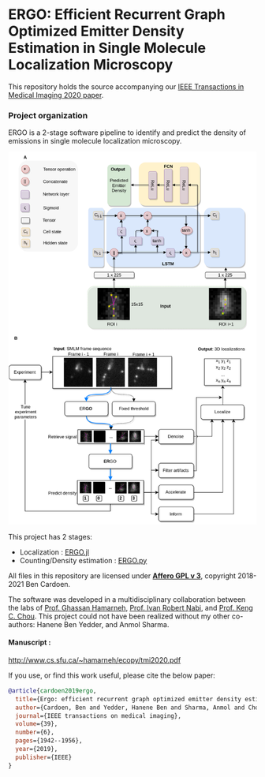# ERGO: Efficient Recurrent Graph Optimized Emitter Density Estimation in Single Molecule Localization Microscopy

This repository holds the source accompanying our [IEEE Transactions in Medical Imaging 2020 paper](http://www.cs.sfu.ca/~hamarneh/ecopy/tmi2020.pdf).

### Project organization
ERGO is a 2-stage software pipeline to identify and predict the density of emissions in single molecule localization microscopy.

![Flowchart of the project and its use cases](figure5.png)

This project has 2 stages:
- Localization : [ERGO.jl](https://github.com/bencardoen/ERGO.jl)
- Counting/Density estimation : [ERGO.py](https://github.com/bencardoen/ERGO.py)

All files in this repository are licensed under [**Affero GPL v 3**](https://www.gnu.org/licenses/agpl-3.0.txt), copyright 2018-2021 Ben Cardoen.

The software was developed in a multidisciplinary collaboration between the labs of [Prof. Ghassan Hamarneh](https://www.medicalimageanalysis.com/ghassans-bio), [Prof. Ivan Robert Nabi](https://www.bme.ubc.ca/person/ivan-nabi/), and [Prof. Keng C. Chou](https://www.chem.ubc.ca/keng-chou). This project could not have been realized without my other co-authors: Hanene Ben Yedder, and Anmol Sharma.


#### Manuscript :
http://www.cs.sfu.ca/~hamarneh/ecopy/tmi2020.pdf


If you use, or find this work useful, please cite the below paper:

```bibtex
@article{cardoen2019ergo,
  title={Ergo: efficient recurrent graph optimized emitter density estimation in single molecule localization microscopy},
  author={Cardoen, Ben and Yedder, Hanene Ben and Sharma, Anmol and Chou, Keng C and Nabi, Ivan Robert and Hamarneh, Ghassan},
  journal={IEEE transactions on medical imaging},
  volume={39},
  number={6},
  pages={1942--1956},
  year={2019},
  publisher={IEEE}
}

```
